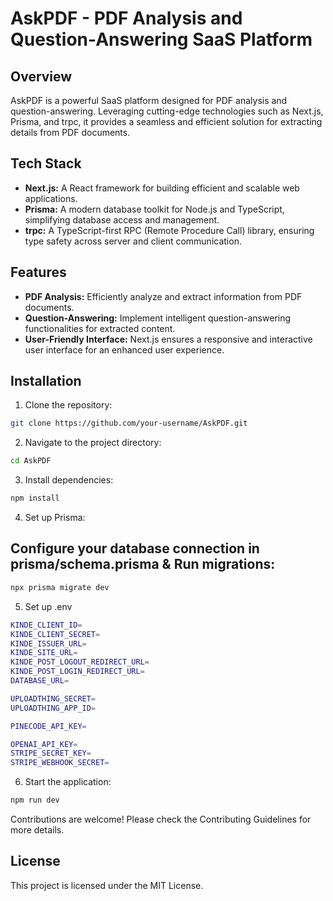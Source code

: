 # AskPDF - PDF Analysis and Question-Answering SaaS Platform

## Overview

AskPDF is a powerful SaaS platform designed for PDF analysis and question-answering. Leveraging cutting-edge technologies such as Next.js, Prisma, and trpc, it provides a seamless and efficient solution for extracting details from PDF documents.

## Tech Stack

- **Next.js:** A React framework for building efficient and scalable web applications.
- **Prisma:** A modern database toolkit for Node.js and TypeScript, simplifying database access and management.
- **trpc:** A TypeScript-first RPC (Remote Procedure Call) library, ensuring type safety across server and client communication.

## Features

- **PDF Analysis:** Efficiently analyze and extract information from PDF documents.
- **Question-Answering:** Implement intelligent question-answering functionalities for extracted content.
- **User-Friendly Interface:** Next.js ensures a responsive and interactive user interface for an enhanced user experience.

## Installation

1. Clone the repository:

```bash
git clone https://github.com/your-username/AskPDF.git
```

2. Navigate to the project directory:

```bash
cd AskPDF
```

3. Install dependencies:

```bash
npm install
```

4. Set up Prisma:

## Configure your database connection in prisma/schema.prisma & Run migrations:

```bash
npx prisma migrate dev
```

5. Set up .env

```bash
KINDE_CLIENT_ID=
KINDE_CLIENT_SECRET=
KINDE_ISSUER_URL=
KINDE_SITE_URL=
KINDE_POST_LOGOUT_REDIRECT_URL=
KINDE_POST_LOGIN_REDIRECT_URL=
DATABASE_URL=

UPLOADTHING_SECRET=
UPLOADTHING_APP_ID=

PINECODE_API_KEY=

OPENAI_API_KEY=
STRIPE_SECRET_KEY=
STRIPE_WEBHOOK_SECRET=
```

6. Start the application:

```bash
npm run dev
```

Contributions are welcome! Please check the Contributing Guidelines for more details.

## License

This project is licensed under the MIT License.
